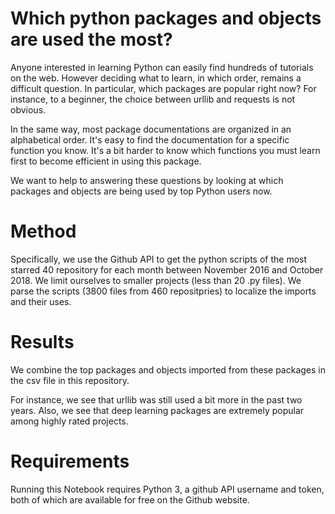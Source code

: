 # Which python packages and objects are used the most?

Anyone interested in learning Python can easily find hundreds of tutorials on the web. However deciding what to learn, in which order, remains a difficult question. In particular, which packages are popular right now? For instance, to a beginner, the choice between urllib and requests is not obvious.

In the same way, most package documentations are organized in an alphabetical order. It's easy to find the documentation for a specific function you know. It's a bit harder to know which functions you must learn first to become efficient in using this package. 

We want to help to answering these questions by looking at which packages and objects are being used by top Python users now. 

# Method
Specifically, we use the Github API to get the python scripts of the most starred 40 repository for each month between November 2016 and October 2018. We limit ourselves to smaller projects (less than 20 .py files). We parse the scripts (3800 files from 460 repositpries) to localize the imports and their uses. 

# Results
We combine the top packages and objects imported from these packages in the csv file in this repository. 

For instance, we see that urllib was still used a bit more in the past two years. Also, we see that deep learning packages are extremely popular among highly rated projects.


# Requirements
Running this Notebook requires Python 3, a github API username and token, both of which are available for free on the Github website. 

